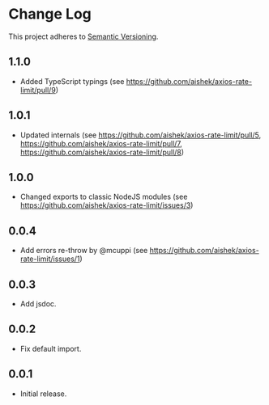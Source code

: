 # Change Log
This project adheres to [Semantic Versioning](http://semver.org/).

## 1.1.0
* Added TypeScript typings (see https://github.com/aishek/axios-rate-limit/pull/9)

## 1.0.1
* Updated internals (see https://github.com/aishek/axios-rate-limit/pull/5, https://github.com/aishek/axios-rate-limit/pull/7, https://github.com/aishek/axios-rate-limit/pull/8)

## 1.0.0
* Changed exports to classic NodeJS modules (see https://github.com/aishek/axios-rate-limit/issues/3)

## 0.0.4
* Add errors re-throw by @mcuppi (see https://github.com/aishek/axios-rate-limit/issues/1)

## 0.0.3
* Add jsdoc.

## 0.0.2
* Fix default import.

## 0.0.1
* Initial release.
